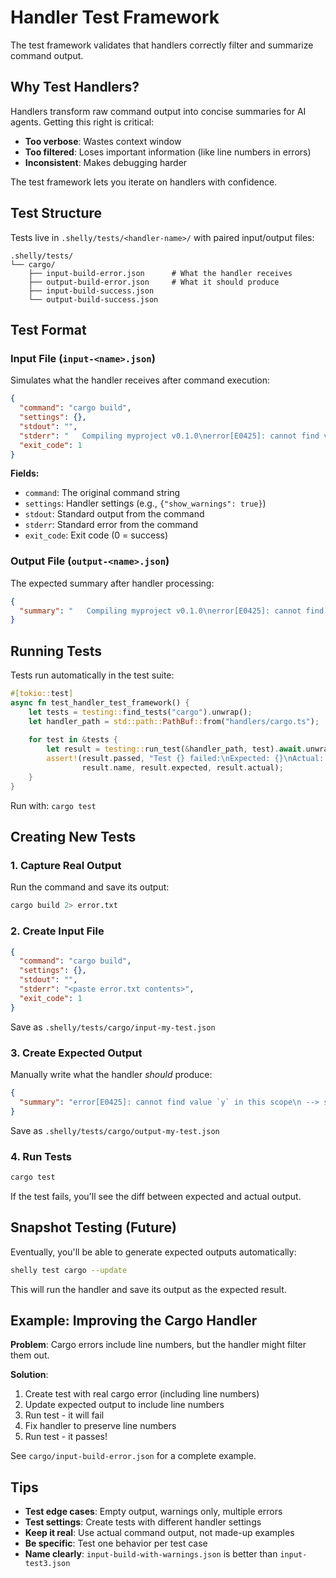 # Handler Test Framework

The test framework validates that handlers correctly filter and summarize command output.

## Why Test Handlers?

Handlers transform raw command output into concise summaries for AI agents. Getting this right is critical:
- **Too verbose**: Wastes context window
- **Too filtered**: Loses important information (like line numbers in errors)
- **Inconsistent**: Makes debugging harder

The test framework lets you iterate on handlers with confidence.

## Test Structure

Tests live in `.shelly/tests/<handler-name>/` with paired input/output files:

```
.shelly/tests/
└── cargo/
    ├── input-build-error.json      # What the handler receives
    ├── output-build-error.json     # What it should produce
    ├── input-build-success.json
    └── output-build-success.json
```

## Test Format

### Input File (`input-<name>.json`)

Simulates what the handler receives after command execution:

```json
{
  "command": "cargo build",
  "settings": {},
  "stdout": "",
  "stderr": "   Compiling myproject v0.1.0\nerror[E0425]: cannot find value `y` in this scope\n --> src/main.rs:3:13\n  |\n3 |     println!(\"{}\", y);\n  |                    ^ not found in this scope\n\nerror: aborting due to previous error\n",
  "exit_code": 1
}
```

**Fields:**
- `command`: The original command string
- `settings`: Handler settings (e.g., `{"show_warnings": true}`)
- `stdout`: Standard output from the command
- `stderr`: Standard error from the command
- `exit_code`: Exit code (0 = success)

### Output File (`output-<name>.json`)

The expected summary after handler processing:

```json
{
  "summary": "   Compiling myproject v0.1.0\nerror[E0425]: cannot find value `y` in this scope\nerror: aborting due to previous error"
}
```

## Running Tests

Tests run automatically in the test suite:

```rust
#[tokio::test]
async fn test_handler_test_framework() {
    let tests = testing::find_tests("cargo").unwrap();
    let handler_path = std::path::PathBuf::from("handlers/cargo.ts");
    
    for test in &tests {
        let result = testing::run_test(&handler_path, test).await.unwrap();
        assert!(result.passed, "Test {} failed:\nExpected: {}\nActual: {}", 
                result.name, result.expected, result.actual);
    }
}
```

Run with: `cargo test`

## Creating New Tests

### 1. Capture Real Output

Run the command and save its output:

```bash
cargo build 2> error.txt
```

### 2. Create Input File

```json
{
  "command": "cargo build",
  "settings": {},
  "stdout": "",
  "stderr": "<paste error.txt contents>",
  "exit_code": 1
}
```

Save as `.shelly/tests/cargo/input-my-test.json`

### 3. Create Expected Output

Manually write what the handler *should* produce:

```json
{
  "summary": "error[E0425]: cannot find value `y` in this scope\n --> src/main.rs:3:13"
}
```

Save as `.shelly/tests/cargo/output-my-test.json`

### 4. Run Tests

```bash
cargo test
```

If the test fails, you'll see the diff between expected and actual output.

## Snapshot Testing (Future)

Eventually, you'll be able to generate expected outputs automatically:

```bash
shelly test cargo --update
```

This will run the handler and save its output as the expected result.

## Example: Improving the Cargo Handler

**Problem**: Cargo errors include line numbers, but the handler might filter them out.

**Solution**:
1. Create test with real cargo error (including line numbers)
2. Update expected output to include line numbers
3. Run test - it will fail
4. Fix handler to preserve line numbers
5. Run test - it passes!

See `cargo/input-build-error.json` for a complete example.

## Tips

- **Test edge cases**: Empty output, warnings only, multiple errors
- **Test settings**: Create tests with different handler settings
- **Keep it real**: Use actual command output, not made-up examples
- **Be specific**: Test one behavior per test case
- **Name clearly**: `input-build-with-warnings.json` is better than `input-test3.json`
